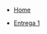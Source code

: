-   [Home](README.md)
<!-- -   [Sprints]() -->
-   [Entrega 1](entregas/entrega1.md)
<!-- - [Entrega 2](entregas/entrega2.md) -->
<!-- - [Entrega 3](entregas/entrega3.md) -->
<!-- - [Entrega 4](entregas/entrega4.md) -->

